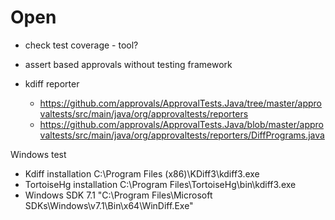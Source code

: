 # Open

* check test coverage - tool?
* assert based approvals without testing framework

* kdiff reporter

  * https://github.com/approvals/ApprovalTests.Java/tree/master/approvaltests/src/main/java/org/approvaltests/reporters
  * https://github.com/approvals/ApprovalTests.Java/blob/master/approvaltests/src/main/java/org/approvaltests/reporters/DiffPrograms.java

Windows test

* Kdiff installation
  C:\Program Files (x86)\KDiff3\kdiff3.exe
* TortoiseHg installation
  C:\Program Files\TortoiseHg\bin\kdiff3.exe
* Windows SDK 7.1
  "C:\Program Files\Microsoft SDKs\Windows\v7.1\Bin\x64\WinDiff.Exe"
